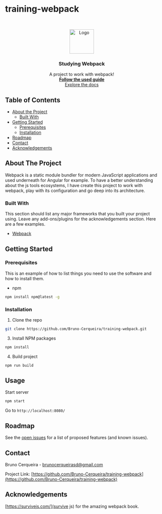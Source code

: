 # training-webpack


<!-- PROJECT  -->
<br />
<p align="center">
  <a href="https://github.com/othneildrew/Best-README-Template">
    <img src="" alt="Logo" width="80" height="80">
  </a>

  <h3 align="center">Studying Webpack</h3>

  <p align="center">
    A project to work with webpack!
    <br />
    <a href="https://survivejs.com/"><strong>Follow the used guide</strong></a>
    <br />
    <a href="https://webpack.js.org/concepts/">Explore the docs</a>
  </p>
</p>



<!-- TABLE OF CONTENTS -->
## Table of Contents

* [About the Project](#about-the-project)
  * [Built With](#built-with)
* [Getting Started](#getting-started)
  * [Prerequisites](#prerequisites)
  * [Installation](#installation)
* [Roadmap](#roadmap)
* [Contact](#contact)
* [Acknowledgements](#acknowledgements)


<!-- ABOUT THE PROJECT -->
## About The Project

Webpack is a static module bundler for modern JavaScript applications and used underneath for Angular for example. To have a better understanding about the js tools ecosystems, I have create this project to work with webpack, play with its configuration and go deep into its architecture.

### Built With
This section should list any major frameworks that you built your project using. Leave any add-ons/plugins for the acknowledgements section. Here are a few examples.

* [Webpack](https://webpack.github.io/)


<!-- GETTING STARTED -->
## Getting Started

### Prerequisites

This is an example of how to list things you need to use the software and how to install them.
* npm
```sh
npm install npm@latest -g
```

### Installation

1. Clone the repo
```sh
git clone https://github.com/Bruno-Cerqueira/training-webpack.git
```
3. Install NPM packages
```sh
npm install
```
4. Build project
```sh
npm run build
```

<!-- USAGE -->
## Usage

Start server
```sh
npm start
```
Go to `http://localhost:8080/`

<!-- ROADMAP -->
## Roadmap

See the [open issues](https://github.com/Bruno-Cerqueira/training-webpack/issues) for a list of proposed features (and known issues).


<!-- CONTACT -->
## Contact

Bruno Cerqueira - brunocerqueirasd@gmail.com

Project Link: [https://github.com/Bruno-Cerqueira/training-webpack](https://github.com/Bruno-Cerqueira/training-webpack)


<!-- ACKNOWLEDGEMENTS -->
## Acknowledgements

[https://survivejs.com/](survive js) for the amazing webpack book.